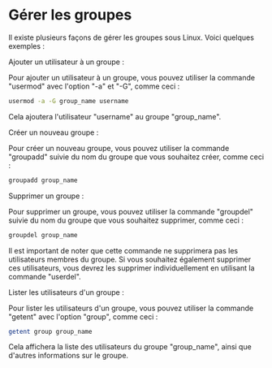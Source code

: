 # Gérer les groupes

Il existe plusieurs façons de gérer les groupes sous Linux. Voici quelques exemples :

Ajouter un utilisateur à un groupe :

Pour ajouter un utilisateur à un groupe, vous pouvez utiliser la commande "usermod" avec l'option "-a" et "-G", comme ceci :

```bash
usermod -a -G group_name username
```

Cela ajoutera l'utilisateur "username" au groupe "group\_name".

Créer un nouveau groupe :

Pour créer un nouveau groupe, vous pouvez utiliser la commande "groupadd" suivie du nom du groupe que vous souhaitez créer, comme ceci :

```bash
groupadd group_name
```

Supprimer un groupe :

Pour supprimer un groupe, vous pouvez utiliser la commande "groupdel" suivie du nom du groupe que vous souhaitez supprimer, comme ceci :

```bash
groupdel group_name
```

Il est important de noter que cette commande ne supprimera pas les utilisateurs membres du groupe. Si vous souhaitez également supprimer ces utilisateurs, vous devrez les supprimer individuellement en utilisant la commande "userdel".

Lister les utilisateurs d'un groupe :

Pour lister les utilisateurs d'un groupe, vous pouvez utiliser la commande "getent" avec l'option "group", comme ceci :

```bash
getent group group_name
```

Cela affichera la liste des utilisateurs du groupe "group\_name", ainsi que d'autres informations sur le groupe.
